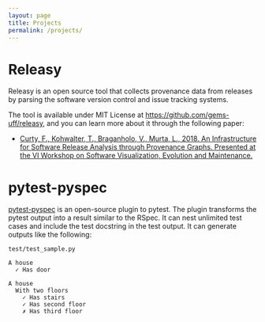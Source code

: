 ```yaml
---
layout: page
title: Projects
permalink: /projects/
---
```


Releasy
=======

Releasy is an open source tool that collects provenance data from releases by parsing the software version control and issue tracking systems.

The tool is available under MIT License at <https://github.com/gems-uff/releasy>, and you can learn more about it through the following paper:

  - [Curty, F., Kohwalter, T., Braganholo, V., Murta, L., 2018. An Infrastructure for Software Release Analysis through Provenance Graphs. Presented at the VI Workshop on Software Visualization, Evolution and Maintenance.](https://goo.gl/9u8rzc)


pytest-pyspec
=============

[pytest-pyspec](https://github.com/felipecrp/pytest-pyspec) is an open-source plugin to pytest. The plugin transforms the pytest output into a result similar to the RSpec. It can nest unlimited test cases and include the test docstring in the test output. It can generate outputs like the following:


```
test/test_sample.py 

A house
  ✓ Has door

A house
  With two floors
    ✓ Has stairs
    ✓ Has second floor
    ✗ Has third floor
```